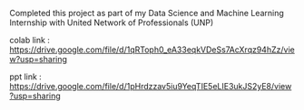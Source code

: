 Completed this project as part of my Data Science and Machine Learning Internship with United Network of Professionals (UNP)

colab link : https://drive.google.com/file/d/1qRToph0_eA33eqkVDeSs7AcXrqz94hZz/view?usp=sharing

ppt link : https://drive.google.com/file/d/1pHrdzzav5iu9YeqTIE5eLIE3ukJS2yE8/view?usp=sharing


